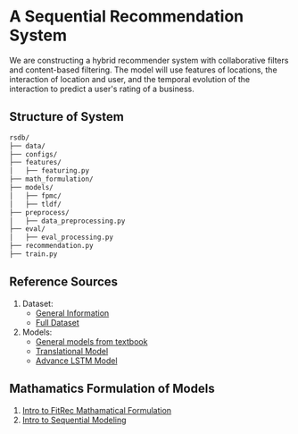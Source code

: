 
# A Sequential Recommendation System
We are constructing a hybrid recommender system with collaborative filters and content-based filtering. The model will use features of locations, the interaction of location and user, and the temporal evolution of the interaction to predict a user's rating of a business.

## Structure of System

```bash
rsdb/
├── data/
├── configs/
├── features/
│   ├── featuring.py
├── math_formulation/
├── models/
│   ├── fpmc/
│   ├── tldf/
├── preprocess/
│   ├── data_preprocessing.py
├── eval/
│   ├── eval_processing.py
├── recommendation.py
├── train.py
```

## Reference Sources
1. Dataset:
    - [General Information](https://cseweb.ucsd.edu/~jmcauley/datasets.html#google_local)
    - [Full Dataset](https://datarepo.eng.ucsd.edu/mcauley_group/gdrive/googlelocal/#files)
2. Models:
    - [General models from textbook](https://cseweb.ucsd.edu/~jmcauley/pml/pml_book.pdf)
    - [Translational Model](https://cseweb.ucsd.edu/~jmcauley/pdfs/recsys18a.pdf)
    - [Advance LSTM Model](https://github.com/nijianmo/fit-rec)

## Mathamatics Formulation of Models
1. [Intro to FitRec Mathamatical Formulation](https://github.com/KevinBian107/RSDB/blob/main/math/Intro%20to%20FitRec%20Mathamatical%20Formulation.pdf)
2. [Intro to Sequential Modeling](https://github.com/KevinBian107/RSDB/blob/main/math/Intro%20to%20Sequential%20Modeling.pdf)

